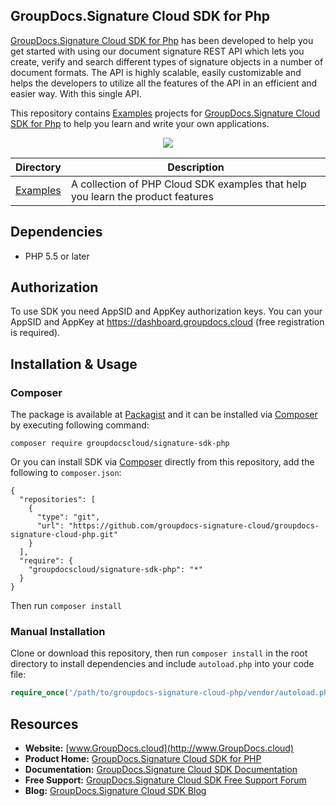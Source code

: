 ## GroupDocs.Signature Cloud SDK for Php

[GroupDocs.Signature Cloud SDK for Php](https://products.groupdocs.cloud/signature/php) has been developed to help you get started with using our document signature REST API which lets you create, verify and search different types of signature objects in a number of document formats. The API is highly scalable, easily customizable and helps the developers to utilize all the features of the API in an efficient and easier way. With this single API.

This repository contains [Examples](Examples) projects for [GroupDocs.Signature Cloud SDK for Php](https://products.groupdocs.cloud/signature/php) to help you learn and write your own applications.

<p align="center">

  <a title="Download complete GroupDocs.Signature Cloud SDK Examples for PHP source code" href="https://github.com/groupdocs-signature-cloud/groupdocs-signature-cloud-php-samples/archive/master.zip">
	<img src="https://raw.github.com/AsposeExamples/java-examples-dashboard/master/images/downloadZip-Button-Large.png" />
  </a>
</p>

Directory | Description
--------- | -----------
[Examples](Examples)  | A collection of PHP Cloud SDK examples that help you learn the product features

## Dependencies
- PHP 5.5 or later

## Authorization
To use SDK you need AppSID and AppKey authorization keys. You can your AppSID and AppKey at https://dashboard.groupdocs.cloud (free registration is required).  

## Installation & Usage
### Composer

The package is available at [Packagist](https://packagist.org/packages/groupdocscloud/groupdocs-signature-cloud) and it can be installed via [Composer](http://getcomposer.org/) by executing following command:
```
composer require groupdocscloud/signature-sdk-php
``` 

Or you can install SDK via [Composer](http://getcomposer.org/) directly from this repository, add the following to `composer.json`:

```
{
  "repositories": [
    {
      "type": "git",
      "url": "https://github.com/groupdocs-signature-cloud/groupdocs-signature-cloud-php.git"
    }
  ],
  "require": {
    "groupdocscloud/signature-sdk-php": "*"
  }
}
```

Then run `composer install`

### Manual Installation

Clone or download this repository, then run `composer install` in the root directory to install dependencies and include `autoload.php` into your code file:

```php
require_once('/path/to/groupdocs-signature-cloud-php/vendor/autoload.php');
```

## Resources

+ **Website:** [www.GroupDocs.cloud](http://www.GroupDocs.cloud)
+ **Product Home:** [GroupDocs.Signature Cloud SDK for PHP](https://products.groupdocs.cloud/signature/php)
+ **Documentation:** [GroupDocs.Signature Cloud SDK Documentation](https://docs.groupdocs.cloud/display/signaturecloud/Home)
+ **Free Support:** [GroupDocs.Signature Cloud SDK Free Support Forum](https://forum.groupdocs.cloud/c/signature)
+ **Blog:** [GroupDocs.Signature Cloud SDK Blog](https://blog.groupdocs.cloud/category/signature/)